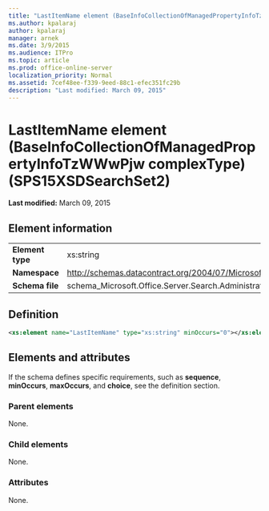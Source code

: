 ```yaml
---
title: "LastItemName element (BaseInfoCollectionOfManagedPropertyInfoTzWWwPjw complexType) (SPS15XSDSearchSet2)"
ms.author: kpalaraj
author: kpalaraj
manager: arnek
ms.date: 3/9/2015
ms.audience: ITPro
ms.topic: article
ms.prod: office-online-server
localization_priority: Normal
ms.assetid: 7cef48ee-f339-9eed-88c1-efec351fc29b
description: "Last modified: March 09, 2015"
---
```


# LastItemName element (BaseInfoCollectionOfManagedPropertyInfoTzWWwPjw complexType) (SPS15XSDSearchSet2)

 **Last modified:** March 09, 2015 
  
## Element information

|||
|:-----|:-----|
|**Element type** <br/> |xs:string  <br/> |
|**Namespace** <br/> |http://schemas.datacontract.org/2004/07/Microsoft.Office.Server.Search.Administration  <br/> |
|**Schema file** <br/> |schema_Microsoft.Office.Server.Search.Administration.xsd  <br/> |
   
## Definition

```XML
<xs:element name="LastItemName" type="xs:string" minOccurs="0"></xs:element>

```

## Elements and attributes

If the schema defines specific requirements, such as **sequence**, **minOccurs**, **maxOccurs**, and **choice**, see the definition section. 
  
### Parent elements

None.
  
### Child elements

None.
  
### Attributes

None.
  

